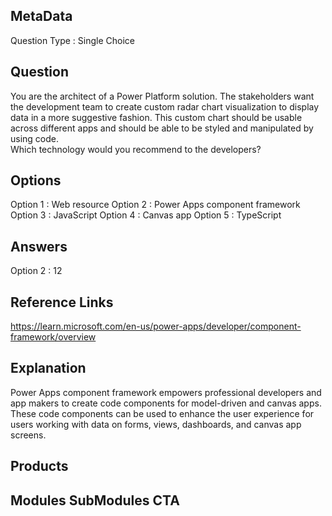 ## MetaData
Question Type : Single Choice

## Question
You are the architect of a Power Platform solution. The stakeholders want the development team to create custom radar chart visualization to display data in a more suggestive fashion. This custom chart should be usable across different apps and should be able to be styled and manipulated by using code.<br>Which technology would you recommend to the developers? 

## Options
Option 1 : Web resource
Option 2 : Power Apps component framework
Option 3 : JavaScript
Option 4 : Canvas app
Option 5 : TypeScript

## Answers
Option 2 : 12

## Reference Links
https://learn.microsoft.com/en-us/power-apps/developer/component-framework/overview

## Explanation
Power Apps component framework empowers professional developers and app makers to create code components for model-driven and canvas apps. These code components can be used to enhance the user experience for users working with data on forms, views, dashboards, and canvas app screens.  

## Products 


## Modules SubModules CTA 

